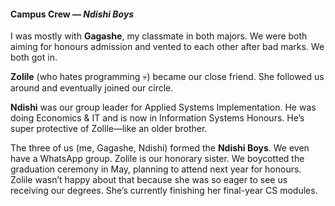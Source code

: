 #### Campus Crew — *Ndishi Boys*

I was mostly with **Gagashe**, my classmate in both majors. We were both aiming for honours admission and vented to each other after bad marks. We both got in.

**Zolile** (who hates programming 💀) became our close friend. She followed us around and eventually joined our circle.

**Ndishi** was our group leader for Applied Systems Implementation. He was doing Economics & IT and is now in Information Systems Honours. He’s super protective of Zolile—like an older brother.

The three of us (me, Gagashe, Ndishi) formed the **Ndishi Boys**. We even have a WhatsApp group. Zolile is our honorary sister. We boycotted the graduation ceremony in May, planning to attend next year for honours. Zolile wasn’t happy about that because she was so eager to see us receiving our degrees. She’s currently finishing her final-year CS modules.
